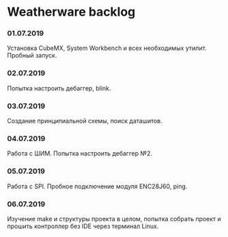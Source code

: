 # Weatherware backlog

### 01.07.2019
Установка CubeMX, System Workbench и всех необходимых утилит. Пробный запуск.
### 02.07.2019
Попытка настроить дебаггер, blink.
### 03.07.2019
Создание принципиальной схемы, поиск даташитов.
### 04.07.2019
Работа с ШИМ. Попытка настроить дебаггер №2.
### 05.07.2019
Работа с SPI. Пробное подключение модуля ENC28J60, ping.
### 06.07.2019
Изучение make и структуры проекта в целом, попытка собрать проект и прошить контроллер без IDE через терминал Linux.
